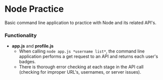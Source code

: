 # Node Practice
Basic command line application to practice with Node and its related API's.

### Functionality
* __app.js__ and __profile.js__
  * When calling `node app.js *username list*`, the command line application performs a get request to an API and returns each user's badges.
  * There is thorough error checking at each stage in the API call (checking for improper URL's, usernames, or server issues).
